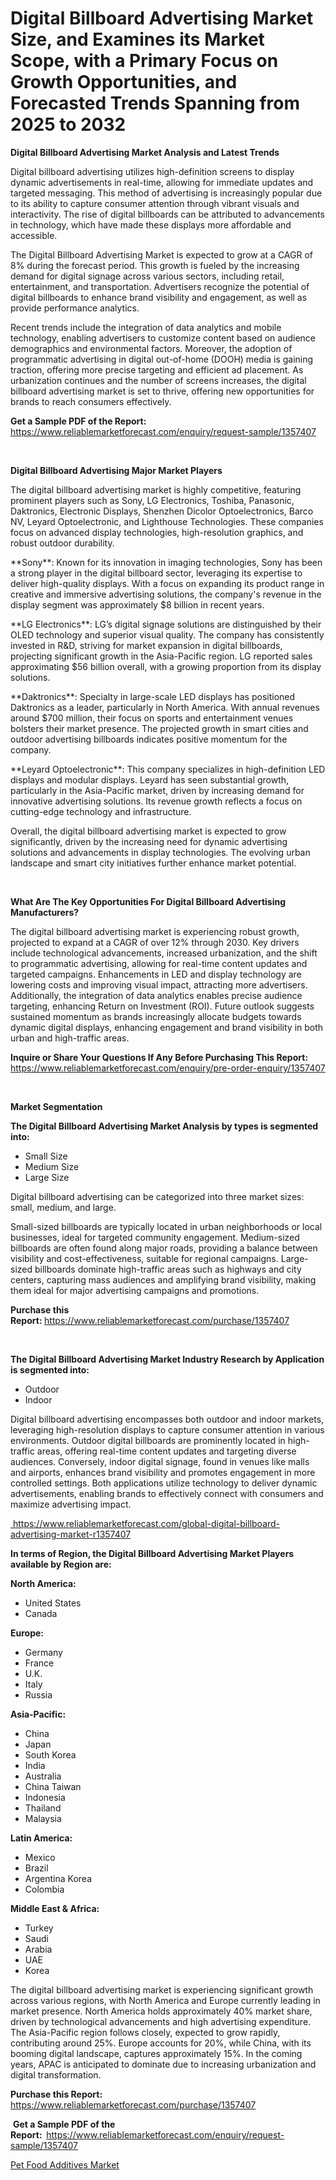 <p><h1>Digital Billboard Advertising Market Size, and Examines its Market Scope, with a Primary Focus on Growth Opportunities, and Forecasted Trends Spanning from 2025 to 2032</h1></p><p><strong>Digital Billboard Advertising Market Analysis and Latest Trends</strong></p>
<p><p>Digital billboard advertising utilizes high-definition screens to display dynamic advertisements in real-time, allowing for immediate updates and targeted messaging. This method of advertising is increasingly popular due to its ability to capture consumer attention through vibrant visuals and interactivity. The rise of digital billboards can be attributed to advancements in technology, which have made these displays more affordable and accessible.</p><p>The Digital Billboard Advertising Market is expected to grow at a CAGR of 8% during the forecast period. This growth is fueled by the increasing demand for digital signage across various sectors, including retail, entertainment, and transportation. Advertisers recognize the potential of digital billboards to enhance brand visibility and engagement, as well as provide performance analytics.</p><p>Recent trends include the integration of data analytics and mobile technology, enabling advertisers to customize content based on audience demographics and environmental factors. Moreover, the adoption of programmatic advertising in digital out-of-home (DOOH) media is gaining traction, offering more precise targeting and efficient ad placement. As urbanization continues and the number of screens increases, the digital billboard advertising market is set to thrive, offering new opportunities for brands to reach consumers effectively.</p></p>
<p><strong>Get a Sample PDF of the Report:&nbsp;</strong> <a href="https://www.reliablemarketforecast.com/enquiry/request-sample/1357407?utm_campaign=2397&utm_medium=2&utm_source=Github&utm_content=ia&utm_term=31032025&utm_id=digital-billboard-advertising">https://www.reliablemarketforecast.com/enquiry/request-sample/1357407</a></p>
<p>&nbsp;</p>
<p><strong>Digital Billboard Advertising Major Market Players</strong></p>
<p><p>The digital billboard advertising market is highly competitive, featuring prominent players such as Sony, LG Electronics, Toshiba, Panasonic, Daktronics, Electronic Displays, Shenzhen Dicolor Optoelectronics, Barco NV, Leyard Optoelectronic, and Lighthouse Technologies. These companies focus on advanced display technologies, high-resolution graphics, and robust outdoor durability.</p><p>**Sony**: Known for its innovation in imaging technologies, Sony has been a strong player in the digital billboard sector, leveraging its expertise to deliver high-quality displays. With a focus on expanding its product range in creative and immersive advertising solutions, the company's revenue in the display segment was approximately $8 billion in recent years. </p><p>**LG Electronics**: LG’s digital signage solutions are distinguished by their OLED technology and superior visual quality. The company has consistently invested in R&D, striving for market expansion in digital billboards, projecting significant growth in the Asia-Pacific region. LG reported sales approximating $56 billion overall, with a growing proportion from its display solutions.</p><p>**Daktronics**: Specialty in large-scale LED displays has positioned Daktronics as a leader, particularly in North America. With annual revenues around $700 million, their focus on sports and entertainment venues bolsters their market presence. The projected growth in smart cities and outdoor advertising billboards indicates positive momentum for the company.</p><p>**Leyard Optoelectronic**: This company specializes in high-definition LED displays and modular displays. Leyard has seen substantial growth, particularly in the Asia-Pacific market, driven by increasing demand for innovative advertising solutions. Its revenue growth reflects a focus on cutting-edge technology and infrastructure.</p><p>Overall, the digital billboard advertising market is expected to grow significantly, driven by the increasing need for dynamic advertising solutions and advancements in display technologies. The evolving urban landscape and smart city initiatives further enhance market potential.</p></p>
<p>&nbsp;</p>
<p><strong>What Are The Key Opportunities For Digital Billboard Advertising Manufacturers?</strong></p>
<p><p>The digital billboard advertising market is experiencing robust growth, projected to expand at a CAGR of over 12% through 2030. Key drivers include technological advancements, increased urbanization, and the shift to programmatic advertising, allowing for real-time content updates and targeted campaigns. Enhancements in LED and display technology are lowering costs and improving visual impact, attracting more advertisers. Additionally, the integration of data analytics enables precise audience targeting, enhancing Return on Investment (ROI). Future outlook suggests sustained momentum as brands increasingly allocate budgets towards dynamic digital displays, enhancing engagement and brand visibility in both urban and high-traffic areas.</p></p>
<p><strong>Inquire or Share Your Questions If Any Before Purchasing This Report:</strong> <a href="https://www.reliablemarketforecast.com/enquiry/pre-order-enquiry/1357407?utm_campaign=2397&utm_medium=2&utm_source=Github&utm_content=ia&utm_term=31032025&utm_id=digital-billboard-advertising">https://www.reliablemarketforecast.com/enquiry/pre-order-enquiry/1357407</a></p>
<p>&nbsp;</p>
<p><strong>Market Segmentation</strong></p>
<p><strong>The Digital Billboard Advertising Market Analysis by types is segmented into:</strong></p>
<p><ul><li>Small Size</li><li>Medium Size</li><li>Large Size</li></ul></p>
<p><p>Digital billboard advertising can be categorized into three market sizes: small, medium, and large. </p><p>Small-sized billboards are typically located in urban neighborhoods or local businesses, ideal for targeted community engagement. Medium-sized billboards are often found along major roads, providing a balance between visibility and cost-effectiveness, suitable for regional campaigns. Large-sized billboards dominate high-traffic areas such as highways and city centers, capturing mass audiences and amplifying brand visibility, making them ideal for major advertising campaigns and promotions.</p></p>
<p><strong>Purchase this Report:&nbsp;</strong><a href="https://www.reliablemarketforecast.com/purchase/1357407?utm_campaign=2397&utm_medium=2&utm_source=Github&utm_content=ia&utm_term=31032025&utm_id=digital-billboard-advertising">https://www.reliablemarketforecast.com/purchase/1357407</a></p>
<p>&nbsp;</p>
<p><strong>The Digital Billboard Advertising Market Industry Research by Application is segmented into:</strong></p>
<p><ul><li>Outdoor</li><li>Indoor</li></ul></p>
<p><p>Digital billboard advertising encompasses both outdoor and indoor markets, leveraging high-resolution displays to capture consumer attention in various environments. Outdoor digital billboards are prominently located in high-traffic areas, offering real-time content updates and targeting diverse audiences. Conversely, indoor digital signage, found in venues like malls and airports, enhances brand visibility and promotes engagement in more controlled settings. Both applications utilize technology to deliver dynamic advertisements, enabling brands to effectively connect with consumers and maximize advertising impact.</p></p>
<p><a href="https://www.reliablemarketforecast.com/global-digital-billboard-advertising-market-r1357407?utm_campaign=2397&utm_medium=2&utm_source=Github&utm_content=ia&utm_term=31032025&utm_id=digital-billboard-advertising">&nbsp;https://www.reliablemarketforecast.com/global-digital-billboard-advertising-market-r1357407</a></p>
<p><strong>In terms of Region, the Digital Billboard Advertising Market Players available by Region are:</strong></p>
<p>
    <p> <strong> North America: </strong>
        <ul>
            <li>United States</li>
            <li>Canada</li>
        </ul>
        </p> 
    <p> <strong> Europe: </strong>
        <ul>
            <li>Germany</li>
            <li>France</li>
            <li>U.K.</li>
            <li>Italy</li>
            <li>Russia</li>
        </ul>
        </p> 
    <p> <strong> Asia-Pacific: </strong>
        <ul>
            <li>China</li>
            <li>Japan</li>
            <li>South Korea</li>
            <li>India</li>
            <li>Australia</li>
            <li>China Taiwan</li>
            <li>Indonesia</li>
            <li>Thailand</li>
            <li>Malaysia</li>
        </ul>
        </p> 
    <p> <strong> Latin America: </strong>
        <ul>
            <li>Mexico</li>
            <li>Brazil</li>
            <li>Argentina Korea</li>
            <li>Colombia</li>
        </ul>
        </p> 
    <p> <strong> Middle East & Africa: </strong>
        <ul>
            <li>Turkey</li>
            <li>Saudi</li>
            <li>Arabia</li>
            <li>UAE</li>
            <li>Korea</li>
        </ul>
    </p>
    </p>
<p><p>The digital billboard advertising market is experiencing significant growth across various regions, with North America and Europe currently leading in market presence. North America holds approximately 40% market share, driven by technological advancements and high advertising expenditure. The Asia-Pacific region follows closely, expected to grow rapidly, contributing around 25%. Europe accounts for 20%, while China, with its booming digital landscape, captures approximately 15%. In the coming years, APAC is anticipated to dominate due to increasing urbanization and digital transformation.</p></p>
<p><strong>Purchase this Report: </strong><a href="https://www.reliablemarketforecast.com/purchase/1357407?utm_campaign=2397&utm_medium=2&utm_source=Github&utm_content=ia&utm_term=31032025&utm_id=digital-billboard-advertising">https://www.reliablemarketforecast.com/purchase/1357407</a></p>
<p>&nbsp;<strong>Get a Sample PDF of the Report:&nbsp;&nbsp;</strong><a href="https://www.reliablemarketforecast.com/enquiry/request-sample/1357407?utm_campaign=2397&utm_medium=2&utm_source=Github&utm_content=ia&utm_term=31032025&utm_id=digital-billboard-advertising">https://www.reliablemarketforecast.com/enquiry/request-sample/1357407</a></p>
<p><strong></strong></p>
<p><p><a href="https://github.com/FahadAhmed223/Market-Research-Report-List-2/blob/main/pet-food-additives-market.md?utm_campaign=2397&utm_medium=2&utm_source=Github&utm_content=ia&utm_term=31032025&utm_id=digital-billboard-advertising">Pet Food Additives Market</a></p></p>